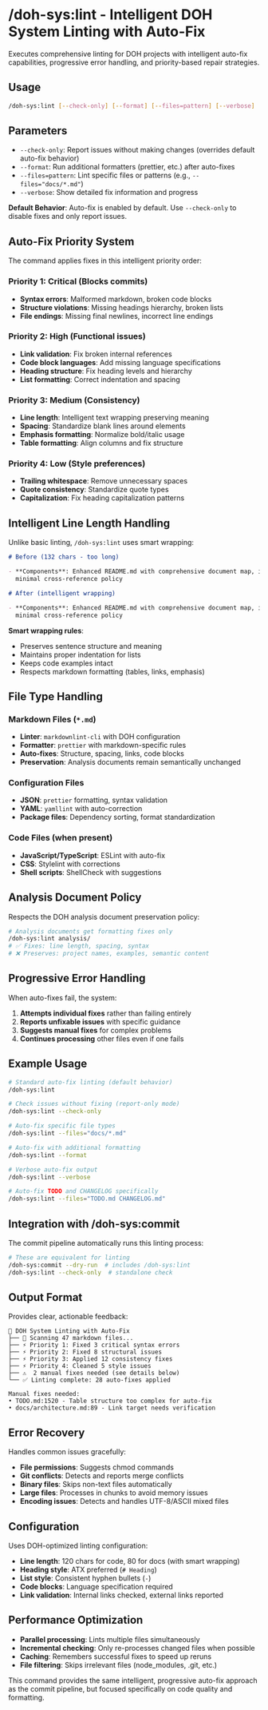 # /doh-sys:lint - Intelligent DOH System Linting with Auto-Fix

Executes comprehensive linting for DOH projects with intelligent auto-fix capabilities, progressive error handling, and
priority-based repair strategies.

## Usage

```bash
/doh-sys:lint [--check-only] [--format] [--files=pattern] [--verbose]
```

## Parameters

- `--check-only`: Report issues without making changes (overrides default auto-fix behavior)
- `--format`: Run additional formatters (prettier, etc.) after auto-fixes
- `--files=pattern`: Lint specific files or patterns (e.g., `--files="docs/*.md"`)
- `--verbose`: Show detailed fix information and progress

**Default Behavior**: Auto-fix is enabled by default. Use `--check-only` to disable fixes and only report issues.

## Auto-Fix Priority System

The command applies fixes in this intelligent priority order:

### Priority 1: Critical (Blocks commits)

- **Syntax errors**: Malformed markdown, broken code blocks
- **Structure violations**: Missing headings hierarchy, broken lists
- **File endings**: Missing final newlines, incorrect line endings

### Priority 2: High (Functional issues)

- **Link validation**: Fix broken internal references
- **Code block languages**: Add missing language specifications
- **Heading structure**: Fix heading levels and hierarchy
- **List formatting**: Correct indentation and spacing

### Priority 3: Medium (Consistency)

- **Line length**: Intelligent text wrapping preserving meaning
- **Spacing**: Standardize blank lines around elements
- **Emphasis formatting**: Normalize bold/italic usage
- **Table formatting**: Align columns and fix structure

### Priority 4: Low (Style preferences)

- **Trailing whitespace**: Remove unnecessary spaces
- **Quote consistency**: Standardize quote types
- **Capitalization**: Fix heading capitalization patterns

## Intelligent Line Length Handling

Unlike basic linting, `/doh-sys:lint` uses smart wrapping:

```markdown
# Before (132 chars - too long)

- **Components**: Enhanced README.md with comprehensive document map, improved navigation between workflow documents,
  minimal cross-reference policy

# After (intelligent wrapping)

- **Components**: Enhanced README.md with comprehensive document map, improved navigation between workflow documents,
  minimal cross-reference policy
```

**Smart wrapping rules**:

- Preserves sentence structure and meaning
- Maintains proper indentation for lists
- Keeps code examples intact
- Respects markdown formatting (tables, links, emphasis)

## File Type Handling

### Markdown Files (`*.md`)

- **Linter**: `markdownlint-cli` with DOH configuration
- **Formatter**: `prettier` with markdown-specific rules
- **Auto-fixes**: Structure, spacing, links, code blocks
- **Preservation**: Analysis documents remain semantically unchanged

### Configuration Files

- **JSON**: `prettier` formatting, syntax validation
- **YAML**: `yamllint` with auto-correction
- **Package files**: Dependency sorting, format standardization

### Code Files (when present)

- **JavaScript/TypeScript**: ESLint with auto-fix
- **CSS**: Stylelint with corrections
- **Shell scripts**: ShellCheck with suggestions

## Analysis Document Policy

Respects the DOH analysis document preservation policy:

```bash
# Analysis documents get formatting fixes only
/doh-sys:lint analysis/
# ✅ Fixes: line length, spacing, syntax
# ❌ Preserves: project names, examples, semantic content
```

## Progressive Error Handling

When auto-fixes fail, the system:

1. **Attempts individual fixes** rather than failing entirely
2. **Reports unfixable issues** with specific guidance
3. **Suggests manual fixes** for complex problems
4. **Continues processing** other files even if one fails

## Example Usage

```bash
# Standard auto-fix linting (default behavior)
/doh-sys:lint

# Check issues without fixing (report-only mode)
/doh-sys:lint --check-only

# Auto-fix specific file types
/doh-sys:lint --files="docs/*.md"

# Auto-fix with additional formatting
/doh-sys:lint --format

# Verbose auto-fix output
/doh-sys:lint --verbose

# Auto-fix TODO and CHANGELOG specifically
/doh-sys:lint --files="TODO.md CHANGELOG.md"
```

## Integration with /doh-sys:commit

The commit pipeline automatically runs this linting process:

```bash
# These are equivalent for linting
/doh-sys:commit --dry-run  # includes /doh-sys:lint
/doh-sys:lint --check-only  # standalone check
```

## Output Format

Provides clear, actionable feedback:

```
🔧 DOH System Linting with Auto-Fix
├── 📝 Scanning 47 markdown files...
├── ⚡ Priority 1: Fixed 3 critical syntax errors
├── ⚡ Priority 2: Fixed 8 structural issues
├── ⚡ Priority 3: Applied 12 consistency fixes
├── ⚡ Priority 4: Cleaned 5 style issues
├── ⚠️  2 manual fixes needed (see details below)
└── ✅ Linting complete: 28 auto-fixes applied

Manual fixes needed:
• TODO.md:1520 - Table structure too complex for auto-fix
• docs/architecture.md:89 - Link target needs verification
```

## Error Recovery

Handles common issues gracefully:

- **File permissions**: Suggests chmod commands
- **Git conflicts**: Detects and reports merge conflicts
- **Binary files**: Skips non-text files automatically
- **Large files**: Processes in chunks to avoid memory issues
- **Encoding issues**: Detects and handles UTF-8/ASCII mixed files

## Configuration

Uses DOH-optimized linting configuration:

- **Line length**: 120 chars for code, 80 for docs (with smart wrapping)
- **Heading style**: ATX preferred (`# Heading`)
- **List style**: Consistent hyphen bullets (`-`)
- **Code blocks**: Language specification required
- **Link validation**: Internal links checked, external links reported

## Performance Optimization

- **Parallel processing**: Lints multiple files simultaneously
- **Incremental checking**: Only re-processes changed files when possible
- **Caching**: Remembers successful fixes to speed up reruns
- **File filtering**: Skips irrelevant files (node_modules, .git, etc.)

This command provides the same intelligent, progressive auto-fix approach as the commit pipeline, but focused
specifically on code quality and formatting.
